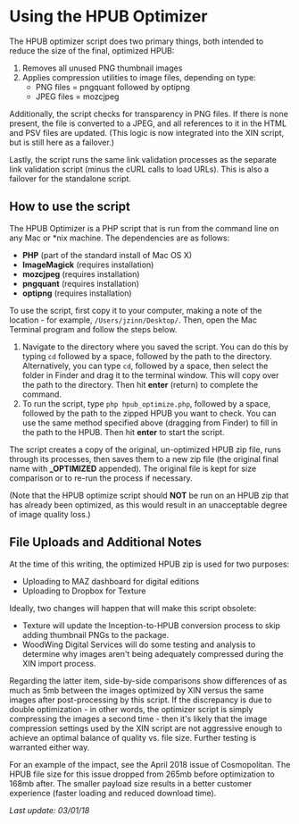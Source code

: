 # Using the HPUB Optimizer
The HPUB optimizer script does two primary things, both intended to reduce the size of the final, optimized HPUB:

1. Removes all unused PNG thumbnail images
2. Applies compression utilities to image files, depending on type:
	* PNG files = pngquant followed by optipng
	* JPEG files = mozcjpeg

Additionally, the script checks for transparency in PNG files. If there is none present, the file is converted to a JPEG, and all references to it in the HTML and PSV files are updated. (This logic is now integrated into the XIN script, but is still here as a failover.)

Lastly, the script runs the same link validation processes as the separate link validation script (minus the cURL calls to load URLs). This is also a failover for the standalone script.

## How to use the script
The HPUB Optimizer is a PHP script that is run from the command line on any Mac or *nix machine. The dependencies are as follows:

* **PHP** (part of the standard install of Mac OS X)
* **ImageMagick** (requires installation)
* **mozcjpeg** (requires installation)
* **pngquant** (requires installation)
* **optipng** (requires installation)

To use the script, first copy it to your computer, making a note of the location - for example, `/Users/jzinn/Desktop/`. Then, open the Mac Terminal program and follow the steps below.

1. Navigate to the directory where you saved the script. You can do this by typing `cd` followed by a space, followed by the path to the directory. Alternatively, you can type `cd`, followed by a space, then select the folder in Finder and drag it to the terminal window. This will copy over the path to the directory. Then hit **enter** (return) to complete the command.
2. To run the script, type `php hpub_optimize.php`, followed by a space, followed by the path to the zipped HPUB you want to check. You can use the same method specified above (dragging from Finder) to fill in the path to the HPUB. Then hit **enter** to start the script.

The script creates a copy of the original, un-optimized HPUB zip file, runs through its processes, then saves them to a new zip file (the original final name with **_OPTIMIZED** appended). The original file is kept for size comparison or to re-run the process if necessary.

(Note that the HPUB optimize script should **NOT** be run on an HPUB zip that has already been optimized, as this would result in an unacceptable degree of image quality loss.)

## File Uploads and Additional Notes
At the time of this writing, the optimized HPUB zip is used for two purposes:

* Uploading to MAZ dashboard for digital editions
* Uploading to Dropbox for Texture

Ideally, two changes will happen that will make this script obsolete:

* Texture will update the Inception-to-HPUB conversion process to skip adding thumbnail PNGs to the package.
* WoodWing Digital Services will do some testing and analysis to determine why images aren't being adequately compressed during the XIN import process.

Regarding the latter item, side-by-side comparisons show differences of as much as 5mb between the images optimized by XIN versus the same images after post-processing by this script. If the discrepancy is due to double optimization - in other words, the optimizer script is simply compressing the images a second time - then it's likely that the image compression settings used by the XIN script are not aggressive enough to achieve an optimal balance of quality vs. file size. Further testing is warranted either way.

For an example of the impact, see the April 2018 issue of Cosmopolitan. The HPUB file size for this issue dropped from 265mb before optimization to 168mb after. The smaller payload size results in a better customer experience (faster loading and reduced download time).

_Last update: 03/01/18_